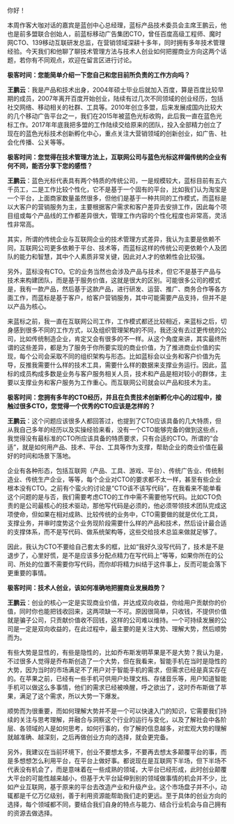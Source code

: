你好！

本周作客大咖对话的嘉宾是蓝创中心总经理，蓝标产品技术委员会主席王鹏云，他也是前多盟联合创始人，前蓝标移动广告集团CTO，曾任百度高级工程师、魔时网CTO、139移动互联研发总监，在营销领域深耕十多年，同时拥有多年技术管理经验。今天我们和他聊了聊技术管理方法与技术人创业如何把握商业方向这两个话题，若你有不同观点，欢迎在留言区进行讨论。

**极客时间：您能简单介绍一下您自己和您目前所负责的工作方向吗？**

**王鹏云**：我是产品和技术出身，2004年硕士毕业后就加入百度，算是百度比较早期的成员，2007年离开百度开始创业，陆续有过几次不同领域的创业经历，包括社交网络、移动相关的社群、工具等。2010年创立多盟，后来发展成国内比较大的几个移动广告平台之一，我们在2015年被蓝色光标收购，此后我一直在蓝色光标工作。2017年年底我把多盟的工作陆续交给原来的团队，投入全部精力创立了现在的蓝色光标技术创新孵化中心，重点关注大营销领域的创新创业，如广告、社会化传播、公关等等。

**极客时间：您觉得在技术管理方法上，互联网公司与蓝色光标这样偏传统的企业有何不同，能否分享下您的感悟？**

**王鹏云**：蓝色光标代表具有两个特质的传统公司，一是规模较大，蓝标目前有五六千员工，二是工作比较个性化，它不是基于一个固有的平台，比如我们认为淘宝是一个平台，上面商家数量虽然很多，但他们是基于一种共同的工作模式，而蓝标是以大客户的营销服务为主，主要根据客户需求和客户差异去安排工作，因此每个项目组或每个产品线的工作都差异很大，管理工作内容的个性化程度也非常高，灵活性非常高。

其实，所谓的传统企业与互联网企业的技术管理方式差异，我认为主要是依赖不同，互联网公司更多依赖于平台、技术等，而蓝标这样的传统公司更依赖个人及团队的能力和智慧，其中个人素质非常关键，因此对人才的依赖性会比较强。

另外，蓝标没有CTO。它的业务当然也会涉及产品与技术，但它不是基于产品与技术来构建团队，而是基于服务价值，这就是很大的区别。可能很多公司的模式是，我有一款产品，然后基于这款产品，进行研发、运营、推广、商务合作等各方面工作，而蓝标是基于客户，给客户营销服务，其中可能需要产品支持，但并不是以产品为核心。

来蓝标之前，我一直在互联网公司工作，工作模式都还比较相近，来蓝标之后，切身感到很多不同的工作方式，以及组织管理架构的不同，我还没有去过更传统的公司，比如传统制造企业，肯定又会有很多的不一样。从这个角度来讲，其实最终所谓的这些差异，都是为了服务于你所要实现的商业价值，为了推进商业价值的实现，每个公司会采取不同的组织架构与形态。比如蓝标会以业务和客户价值为先导，反推我需要什么样的技术工具，需要什么样的数据来支撑业务运行。因此，蓝标的成员构成多数是业务与客户服务相关人员，技术和产品是相对较小的群体，主要以支撑业务和客户服务为工作重心。而互联网公司就会以产品和技术为主。

**极客时间：您拥有多年的CTO经历，并且在负责技术创新孵化中心的过程中，接触过很多CTO，您觉得一个优秀的CTO应该是怎样的？**

**王鹏云**：这个问题应该很多人都回答过，也提到了CTO应该具备的几大特质，但从我自己多年的经历以及实操经验来看，没有一个CTO能够完备的做到这些点，我觉得没有最标准的CTO所应该具备的特质要求，只有合适的CTO。所谓的“合适”，就是如何用产品、技术、平台、工具等作为支撑，帮助企业的商业价值在最好的时间和场景下落地。

企业有各种形态，包括互联网（产品、工具、游戏、平台）、传统广告业、传统制造业、传统生产企业，等等，每个企业对CTO的要求都不太一样，甚至有些企业根本没有CTO。之前有个蛮火的讨论是“CTO该不该写代码”，在我看来不能单看这个问题的是与否，我们需要考虑CTO的工作中需不需要他写代码。比如CTO负责的是公司最核心的技术驱动，那他写代码是必须的，他必须带领技术团队完成这项使命，但如果在相对成熟、比较传统的业务中，CTO需要做的就是优化工具，支撑业务，并审时度势这个业务现阶段需要什么样的产品和技术，然后设计最合适的支撑体系，而不是写代码、做系统架构等，这些交给技术总监来做就足够了。

因此，我认为CTO不要给自己套太多的框，比如“我好久没写代码了，技术是不是退步了，心里好慌，是不是应该多分配点精力在写代码上”等等，如果你所在的公司、所处的位置不需要你写代码，而你却将精力纠结于这件事上，反而可能会落下更重要的事情。

**极客时间：技术人创业，该如何准确地把握商业发展趋势？**

**王鹏云**：创业的核心一定是实现商业价值，并达成双向收益，你给用户贡献你的价值，同时你也能把钱收回来，这两项缺一不可。原因很简单，只收钱，不提供价值就是骗子公司，只贡献价值收不回钱，这样的公司难以维持。一个可持续发展的公司是一定是双向收益的，在此过程中，最主要的是关注大势、理解大势，然后顺势而为。

有些大势是显性的，有些是隐性的，比如乔布斯发明苹果是不是大势？我认为是，不过很多人觉得是乔布斯创造了一个大势，但在我看来，智能手机在当时是隐性的大势，因为当时的市场满足不了用户对于智能手机的需求，但需求已经是真实存在的。在苹果之前，已经有一些手机可供用户处理文档、存储音乐等，用户知道智能手机可以做这么多事情，他们的需求已经被唤醒，呼之欲出了，这时乔布斯做了苹果，满足了这个需求，所以大势一下爆发。

顺势而为很重要，而如何理解大势并不是一个可以快速入门的知识，它需要我们持续的关注与思考理解，并融合与洞察这个行业的运行与变化，以及了解社会中各阶层、各领域的人是如何思考，如何行事的，你了解的信息越多，对宏观大势的理解就越准确、越深刻，之后再做创业方向的选择，就会更完备。

另外，我建议在当前环境下，创业不要想太多，不要再去想太多颠覆平台的事，而是多想想怎么利用平台，在平台上做好事。都说现在是互联网下半场，但下半场不代表没有机会了，而是意味着在一些成熟的领域，大平台已经形成，此时创业颠覆大平台的可能性越来越小，但基于大平台延伸到别的领域做事情的机会并不少，比如产业互联网，基于原来的平台去改造产业和升级产业。这个市场盘子并不小，动辄都是千亿万亿级别，善于利用资源能帮助我们走的更远。至于具体的创业方向的选择，每个领域都不同，要结合我们自身的特点与能力、结合行业机会与自己拥有的资源去做选择。